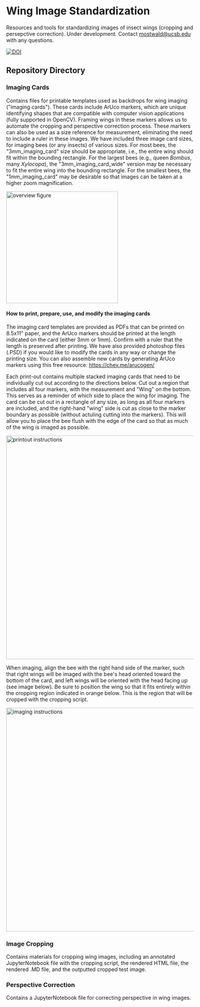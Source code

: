 # Wing Image Standardization

Resources and tools for standardizing images of insect wings (cropping and persepctive correction). Under development. Contact mostwald@ucsb.edu with any questions.

[![DOI](https://zenodo.org/badge/DOI/10.5281/zenodo.14004400.svg)](https://doi.org/10.5281/zenodo.14004400)

## Repository Directory
### Imaging Cards
Contains files for printable templates used as backdrops for wing imaging ("imaging cards"). These cards include ArUco markers, which are unique identifying shapes that are compatible with computer vision applications (fully supported in OpenCV). Framing wings in these markers allows us to automate the cropping and perspective correction process. These markers can also be used as a size reference for measurement, eliminating the need to include a ruler in these images.
We have included three image card sizes, for imaging bees (or any insects) of various sizes. For most bees, the "3mm_imaging_card" size should be appropriate, i.e., the entire wing should fit within the bounding rectangle. For the largest bees (e.g., queen *Bombus*, many *Xylocopa*), the "3mm_imaging_card_wide" version may be necessary to fit the entire wing into the bounding rectangle. For the smallest bees, the "1mm_imaging_card" may be desirable so that images can be taken at a higher zoom magnification.

<img src="readme_figures/overview_figure.jpg" alt="overview figure" width="300" />

#### How to print, prepare, use, and modify the imaging cards
The imaging card templates are provided as PDFs that can be printed on 8.5x11" paper, and the ArUco markers should be printed at the length indicated on the card (either 3mm or 1mm). Confirm with a ruler that the length is preserved after printing. We have also provided photoshop files (.PSD) if you would like to modify the cards in any way or change the printing size. You can also assemble new cards by generating ArUco markers using this free resource: https://chev.me/arucogen/

Each print-out contains multiple stacked imaging cards that need to be individually cut out according to the directions below. Cut out a region that includes all four markers, with the measurement and "Wing" on the bottom. This serves as a reminder of which side to place the wing for imaging. The card can be cut out in a rectangle of any size, as long as all four markers are included, and the right-hand "wing" side is cut as close to the marker boundary as possible (without actuling cutting into the markers). This will allow you to place the bee flush with the edge of the card so that as much of the wing is imaged as possible.

<img src="readme_figures/printout_instructions.jpg" alt="printout instructions" width="600" />

When imaging, align the bee with the right hand side of the marker, such that right wings will be imaged with the bee's head oriented toward the bottom of the card, and left wings will be oriented with the head facing up (see image below). Be sure to position the wing so that it fits entirely within the cropping region indicated in orange below. This is the region that will be cropped with the cropping script.

<img src="readme_figures/imaging_instructions.jpg" alt="imaging instructions" width="600" />

### Image Cropping
Contains materials for cropping wing images, including an annotated JupyterNotebook file with the cropping script, the rendered HTML file, the rendered .MD file, and the outputted cropped test image. 

### Perspective Correction
Contains a JupyterNotebook file for correcting perspective in wing images.

